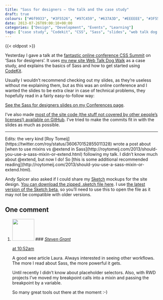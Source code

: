 ```yaml
---
title: "Sass for designers — the talk and the case study"
draft: true
colours: ["#6f9933", "#3F5526", "#97C459", "#637A3D", "#EEEEEE", "#3F5526", "#637A3D"]
date: 2013-07-26T09:00:10+00:00
categories: ["Design", "Development", "Events", "Learning"]
tags: ["case study", "Codekit", "CSS", "Sass", "slides", "web talk dog walk"]
---
```


{{< oldpost >}}

Yesterday I gave a talk at the [fantastic online conference CSS Summit](http://environmentsforhumans.com/2013/css-summit/) on ‘Sass for designers’. It uses [my new site Web Talk Dog Walk](http://webtalkdogwalk.in/brighton/) as a case study, and explains the basics of Sass and how to get started using [CodeKit](http://incident57.com/codekit/).

Usually I wouldn’t recommend checking out my slides, as they’re useless without me explaining them, but as this was an online conference and I wanted the slides to be extra clear in case of technical problems, they hopefully read in a fairly easy-to-follow way:

[See the Sass for designers slides on my Conferences page](http://laurakalbag.wpengine.com/conferences/#post-3873).

I’ve also made [most of the site code (the stuff not covered by other people’s licenses!) available on GitHub](https://github.com/laurakalbag/webtalkdogwalk). I’ve tried to make the commits fit in with the slides as much as possible.

<hr/>
Edits: the very kind [Roy Tomeij](https://twitter.com/roy/status/360670152855011328) wrote a post about [when to use mixins vs @extend in Sass](http://roytomeij.com/2013/should-you-use-a-sass-mixin-or-extend.html) following my talk. I didn’t know much about @extend, but now I do! So [this is some additional recommended reading](http://roytomeij.com/2013/should-you-use-a-sass-mixin-or-extend.html).

Andy Spicer also asked if I could share my [Sketch](http://www.bohemiancoding.com/sketch/) mockups for the site design. [You can download the zipped .sketch file here](https://www.dropbox.com/s/13tfiy8xzworplz/Web%20talk%20dog%20walk%20mockup.zip). I use [the latest version of the Sketch beta](http://www.bohemiancoding.com/sketch/beta/), so you’ll need to use this to open the file as it may not be compatible with older versions.

## One comment

<ol class="commentlist">
	<li class="comment even thread-even depth-1" id="li-comment-566">
			<div class="comment-author vcard">
			<img alt='' src='https://secure.gravatar.com/avatar/32f64168571caa3020b81676974a70f0?s=72&amp;d=mm&amp;r=g' srcset='https://secure.gravatar.com/avatar/32f64168571caa3020b81676974a70f0?s=144&amp;d=mm&amp;r=g 2x' class='avatar avatar-72 photo' height='72' width='72' />
### <cite class="fn"><a href='http://digitalevangelist.net' rel='external nofollow' class='url'>Steven Grant</a></cite>
		</div>
		<aside class="comment-meta commentmetadata"><p><a href="#comment-566"><time datetime="2013-07-26T10:52:30+00:00" pubdate class="published">
		 at <span class="hours">10:52am</span></time></a></p>
	</aside>
	<div class="comment-entry">
		A good wee article Laura. Always interested in seeing other workflows. The more I read about Sass, the more powerful it gets. 

Until recently I didn’t know about placeholder selectors. Also, with RWD projects I’ve moved my breakpoint calls into a mixin and passing the breakpoint by a variable.

So many great tools out there at the moment :-)
	</div>
</li>
</ol>
